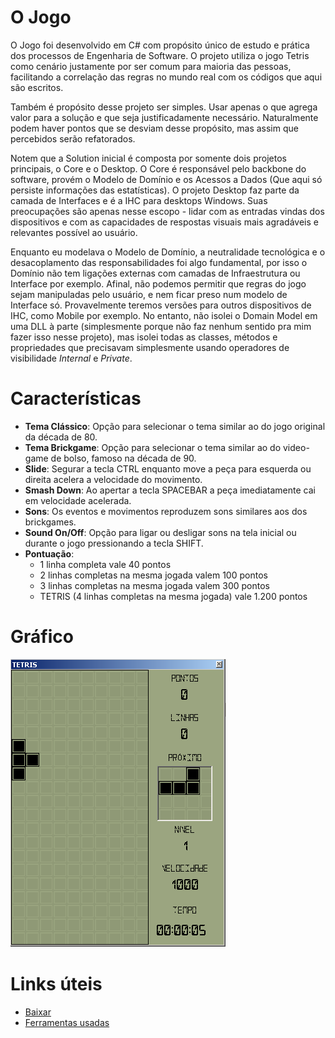 # O Jogo

  O Jogo foi desenvolvido em C# com propósito único de estudo e prática dos processos de Engenharia de Software.
O projeto utiliza o jogo Tetris como cenário justamente por ser comum para maioria das pessoas, facilitando a correlação das regras no mundo real com os códigos que aqui são escritos.

  Também é propósito desse projeto ser simples. Usar apenas o que agrega valor para a solução e que seja justificadamente necessário. Naturalmente podem haver pontos que se desviam desse propósito, mas assim que percebidos serão refatorados. 

  Notem que a Solution inicial é composta por somente dois projetos principais, o Core e o Desktop.
O Core é responsável pelo backbone do software, provém o Modelo de Domínio e os Acessos a Dados (Que aqui só persiste informações das estatísticas). O projeto Desktop faz parte da camada de Interfaces e é a IHC para desktops Windows. Suas preocupações são apenas nesse escopo - lidar com as entradas vindas dos dispositivos e com as capacidades de respostas visuais mais agradáveis e relevantes possível ao usuário.

  Enquanto eu modelava o Modelo de Domínio, a neutralidade tecnológica e o desacoplamento das responsabilidades foi algo fundamental, por isso o Domínio não tem ligações externas com camadas de Infraestrutura ou Interface por exemplo. Afinal, não podemos permitir que regras do jogo sejam manipuladas pelo usuário, e nem ficar preso num modelo de Interface só. Provavelmente teremos versões para outros dispositivos de IHC, como Mobile por exemplo. No entanto, não isolei o Domain Model em uma DLL à parte (simplesmente porque não faz nenhum sentido pra mim fazer isso nesse projeto), mas isolei todas as classes, métodos e propriedades que precisavam simplesmente usando operadores de visibilidade *Internal* e *Private*.

# Características

- **Tema Clássico**: Opção para selecionar o tema similar ao do jogo original da década de 80.
- **Tema Brickgame**: Opção para selecionar o tema similar ao do video-game de bolso, famoso na década de 90.
- **Slide**: Segurar a tecla CTRL enquanto move a peça para esquerda ou direita acelera a velocidade do movimento.
- **Smash Down**: Ao apertar a tecla SPACEBAR a peça imediatamente cai em velocidade acelerada.
- **Sons**: Os eventos e movimentos reproduzem sons similares aos dos brickgames.
- **Sound On/Off**: Opção para ligar ou desligar sons na tela inicial ou durante o jogo pressionando a tecla SHIFT.
- **Pontuação**:
  + 1 linha completa vale 40 pontos
  + 2 linhas completas na mesma jogada valem 100 pontos
  + 3 linhas completas na mesma jogada valem 300 pontos
  + TETRIS (4 linhas completas na mesma jogada) vale 1.200 pontos

# Gráfico

![img1](doc/tela2.png)

# Links úteis

- [Baixar](Tetris.zip)
- [Ferramentas usadas](doc/ferramentas.md)
